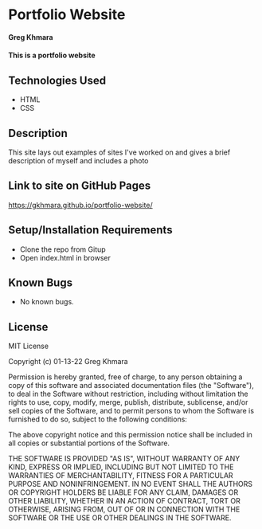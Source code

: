 # Portfolio Website

#### Greg Khmara

#### This is a portfolio website

## Technologies Used

* HTML
* CSS

## Description

This site lays out examples of sites I've worked on and gives a brief description of myself and includes a photo

## Link to site on GitHub Pages
https://gkhmara.github.io/portfolio-website/

## Setup/Installation Requirements

* Clone the repo from Gitup
* Open index.html in browser

## Known Bugs

* No known bugs.

## License

MIT License

Copyright (c) 01-13-22 Greg Khmara  

Permission is hereby granted, free of charge, to any person obtaining a copy
of this software and associated documentation files (the "Software"), to deal
in the Software without restriction, including without limitation the rights
to use, copy, modify, merge, publish, distribute, sublicense, and/or sell
copies of the Software, and to permit persons to whom the Software is
furnished to do so, subject to the following conditions:

The above copyright notice and this permission notice shall be included in all
copies or substantial portions of the Software.

THE SOFTWARE IS PROVIDED "AS IS", WITHOUT WARRANTY OF ANY KIND, EXPRESS OR
IMPLIED, INCLUDING BUT NOT LIMITED TO THE WARRANTIES OF MERCHANTABILITY,
FITNESS FOR A PARTICULAR PURPOSE AND NONINFRINGEMENT. IN NO EVENT SHALL THE
AUTHORS OR COPYRIGHT HOLDERS BE LIABLE FOR ANY CLAIM, DAMAGES OR OTHER
LIABILITY, WHETHER IN AN ACTION OF CONTRACT, TORT OR OTHERWISE, ARISING FROM,
OUT OF OR IN CONNECTION WITH THE SOFTWARE OR THE USE OR OTHER DEALINGS IN THE
SOFTWARE.